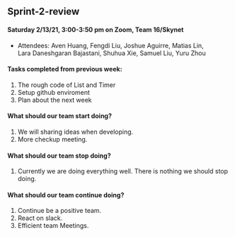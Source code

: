 ## Sprint-2-review

#### Saturday 2/13/21, 3:00-3:50 pm on Zoom, Team 16/Skynet     
  - Attendees: Aven Huang, Fengdi Liu, Joshue Aguirre, Matias Lin,    
    Lara Daneshgaran Bajastani, Shuhua Xie, Samuel Liu, Yuru Zhou

#### Tasks completed from previous week: 
   1. The rough code of List and Timer
   2. Setup github enviroment 
   3. Plan about the next week

#### What should our team start doing?
   1. We will sharing ideas when developing.
   2. More checkup meeting.

#### What should our team stop doing?
   1. Currently we are doing everything well. There is nothing we should stop doing.

#### What should our team continue doing?
   1. Continue be a positive team.  
   2. React on slack.
   3. Efficient team Meetings. 
  
